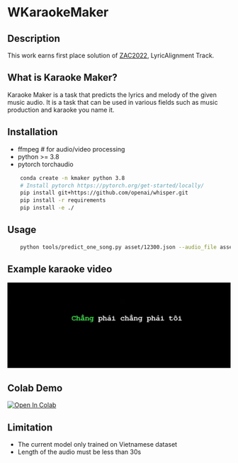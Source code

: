 # WKaraokeMaker
## Description

This work earns first place solution of [ZAC2022](https://challenge.zalo.ai/portal/lyric-alignment/final-leaderboard), LyricAlignment Track.

## What is Karaoke Maker?

Karaoke Maker is a task that predicts the lyrics and melody of the given music audio. 
It is a task that can be used in various fields such as music production and karaoke you name it.

## Installation
* ffmpeg # for audio/video processing
* python >= 3.8
* pytorch torchaudio

```bash
    conda create -n kmaker python 3.8
    # Install pytorch https://pytorch.org/get-started/locally/
    pip install git+https://github.com/openai/whisper.git 
    pip install -r requirements
    pip install -e ./
```
## Usage
```bash
    python tools/predict_one_song.py asset/12300.json --audio_file asset/12300.mp3 --output_file output/12300.mp4
```

## Example karaoke video
[![Watch the video](./asset/demo.png)](https://youtu.be/16RjtOygs7o)


## Colab Demo
[![Open In Colab](https://colab.research.google.com/assets/colab-badge.svg)](https://colab.research.google.com/drive/1lDnOOu1sVjz47yIkyDrmZiBDG0ydrSMx#scrollTo=mcOq0HfMxA87)


## Limitation
* The current model only trained on Vietnamese dataset
* Length of the audio must be less than 30s

